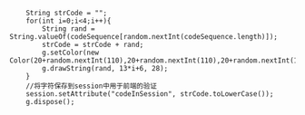         String strCode = "";
        for(int i=0;i<4;i++){
            String rand = String.valueOf(codeSequence[random.nextInt(codeSequence.length)]);
            strCode = strCode + rand;
            g.setColor(new Color(20+random.nextInt(110),20+random.nextInt(110),20+random.nextInt(110)));
            g.drawString(rand, 13*i+6, 28);
        }
        //将字符保存到session中用于前端的验证
        session.setAttribute("codeInSession", strCode.toLowerCase());
        g.dispose();
